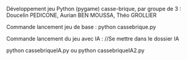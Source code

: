 Développement jeu Python (pygame) casse-brique, par groupe de 3 :
Doucelin PEDICONE, Aurian BEN MOUSSA, Théo GROLLIER

Commande lancement jeu de base :
python cassebrique.py

Commande lancement du jeu avec IA :
//Se mettre dans le dossier IA

python cassebriqueIA.py
ou
python cassebriqueIA2.py
